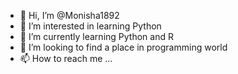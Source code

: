 - 👋 Hi, I’m @Monisha1892
- 👀 I’m interested in learning Python
- 🌱 I’m currently learning Python and R
- 💞️ I’m looking to find a place in programming world
- 📫 How to reach me ...

<!---
Monisha1892/Monisha1892 is a ✨ special ✨ repository because its `README.md` (this file) appears on your GitHub profile.
You can click the Preview link to take a look at your changes.
--->
